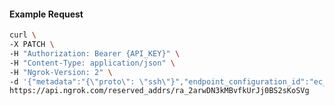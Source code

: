 <!-- Code generated for API Clients. DO NOT EDIT. -->

#### Example Request

```bash
curl \
-X PATCH \
-H "Authorization: Bearer {API_KEY}" \
-H "Content-Type: application/json" \
-H "Ngrok-Version: 2" \
-d '{"metadata":"{\"proto\": \"ssh\"}","endpoint_configuration_id":"ec_2arwYf9VdGxeGSESETCnbJpMJht"}' \
https://api.ngrok.com/reserved_addrs/ra_2arwDN3kMBvfkUrJj0BS2sKoSVg
```
